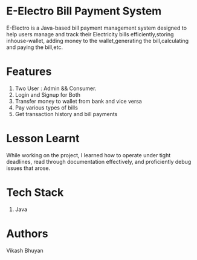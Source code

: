 # E-Electro Bill Payment System
E-Electro is a Java-based bill payment management system designed to help users manage and track their Electricity bills efficiently,storing inhouse-wallet, adding money to the wallet,generating the bill,calculating and paying the bill,etc. 

# Features
1. Two User : Admin && Consumer.
2. Login and Signup for Both
3. Transfer money to wallet from bank and vice versa
4. Pay various types of bills
5. Get transaction history and bill payments

# Lesson Learnt
While working on the project, I learned how to operate under tight deadlines, read through documentation effectively, and proficiently debug issues that arose.

# Tech Stack
1. Java 

# Authors
Vikash Bhuyan
